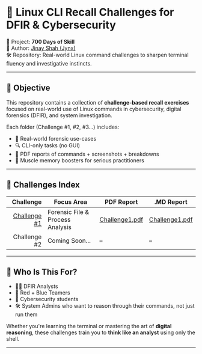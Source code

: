 # 🧠 Linux CLI Recall Challenges for DFIR & Cybersecurity

📅 Project: **700 Days of Skill**  
🔗 Author: [Jinay Shah (Jynx)](https://github.com/jynxora)  
🛠️ Repository: Real-world Linux command challenges to sharpen terminal fluency and investigative instincts.

---

## 🎯 Objective

This repository contains a collection of **challenge-based recall exercises** focused on real-world use of Linux commands in cybersecurity, digital forensics (DFIR), and system investigation.

Each folder (Challenge #1, #2, #3...) includes:
- 📝 Real-world forensic use-cases  
- 🔍 CLI-only tasks (no GUI)  
- 📄 PDF reports of commands + screenshots + breakdowns  
- 🧠 Muscle memory boosters for serious practitioners

---

## 📂 Challenges Index

| Challenge | Focus Area | PDF Report | .MD Report |
|----------:|------------|------------|-------------------|
| [Challenge #1](./Challenge-CLI-Day14) | Forensic File & Process Analysis | [Challenge1.pdf](./Challenge1.pdf) | [Challenge1.pdf](./Challenge1.md) |
| Challenge #2 | Coming Soon... | – | – |

---

## 🧠 Who Is This For?

- 🧑‍💻 DFIR Analysts  
- 🔐 Red + Blue Teamers  
- 🧪 Cybersecurity students  
- 🛠️ System Admins who want to reason through their commands, not just run them

Whether you're learning the terminal or mastering the art of **digital reasoning**, these challenges train you to **think like an analyst** using only the shell.

---
